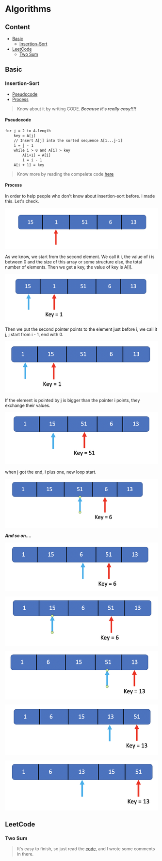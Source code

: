 # Algorithms

## Content

- [Basic](#Basic)
	- [Insertion-Sort](#Insertion-Sort)
- [LeetCode](#LeetCode)
	- [Two Sum](#Two-Sum)

## Basic

### Insertion-Sort

- [Pseudocode](#Pseudocode)
- [Process](#Process)

> Know about it by writing CODE.
> ***Because it's really easy!!!!***

#### Pseudocode

```
for j = 2 to A.length
	key = A[j]
	// Insert A[j] into the sorted sequence A[1...j-1]
	i = j - 1
	while i > 0 and A[i] > key
		A[i+1] = A[i]
		i = i - 1
	A[i + 1] = key
```

> Know more by reading the compelete code [here](./basic/insert_sort.h)

#### Process

In order to help people who don't know about insertion-sort before. I made this. Let's check.

![step1](../picture/algorithms/insertion-sort/step1.png)

As we know, we start from the second element. We call it i, the value of i is between 0 and the size of this array or some structure else, the total number of elements. Then we get a key, the value of key is A[i].

![step2](../picture/algorithms/insertion-sort/step2.png)

Then we put the second pointer points to the element just before i, we call it j, j start from i - 1, end with 0.

![step3](../picture/algorithms/insertion-sort/step3.png)

If the element is pointed by j is bigger than the pointer i points, they exchange their values.

![step4](../picture/algorithms/insertion-sort/step4.png)

when j got the end, i plus one, new loop start.

![step5](../picture/algorithms/insertion-sort/step5.png)

***And so on....***

![step6](../picture/algorithms/insertion-sort/step6.png)

![step7](../picture/algorithms/insertion-sort/step7.png)

![step8](../picture/algorithms/insertion-sort/step8.png)

![step9](../picture/algorithms/insertion-sort/step9.png)

![step10](../picture/algorithms/insertion-sort/step10.png)

## LeetCode

### Two Sum

> It's easy to finish, so just read the [code](./leetcode/twosum.h), and I wrote some comments in there.

